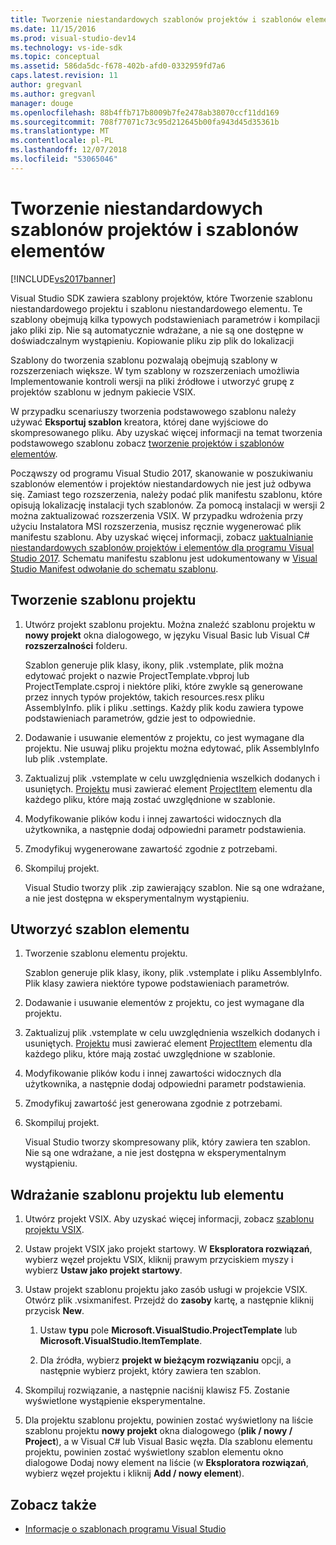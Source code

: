 ```yaml
---
title: Tworzenie niestandardowych szablonów projektów i szablonów elementów
ms.date: 11/15/2016
ms.prod: visual-studio-dev14
ms.technology: vs-ide-sdk
ms.topic: conceptual
ms.assetid: 586da5dc-f678-402b-afd0-0332959fd7a6
caps.latest.revision: 11
author: gregvanl
ms.author: gregvanl
manager: douge
ms.openlocfilehash: 88b4ffb717b8009b7fe2478ab38070ccf11dd169
ms.sourcegitcommit: 708f77071c73c95d212645b00fa943d45d35361b
ms.translationtype: MT
ms.contentlocale: pl-PL
ms.lasthandoff: 12/07/2018
ms.locfileid: "53065046"
---
```

# <a name="creating-custom-project-and-item-templates"></a>Tworzenie niestandardowych szablonów projektów i szablonów elementów
[!INCLUDE[vs2017banner](../includes/vs2017banner.md)]

Visual Studio SDK zawiera szablony projektów, które Tworzenie szablonu niestandardowego projektu i szablonu niestandardowego elementu. Te szablony obejmują kilka typowych podstawieniach parametrów i kompilacji jako pliki zip. Nie są automatycznie wdrażane, a nie są one dostępne w doświadczalnym wystąpieniu. Kopiowanie pliku zip plik do lokalizacji

Szablony do tworzenia szablonu pozwalają obejmują szablony w rozszerzeniach większe. W tym szablony w rozszerzeniach umożliwia Implementowanie kontroli wersji na pliki źródłowe i utworzyć grupę z projektów szablonu w jednym pakiecie VSIX.

W przypadku scenariuszy tworzenia podstawowego szablonu należy używać **Eksportuj szablon** kreatora, której dane wyjściowe do skompresowanego pliku. Aby uzyskać więcej informacji na temat tworzenia podstawowego szablonu zobacz [tworzenie projektów i szablonów elementów](../ide/creating-project-and-item-templates.md).

Począwszy od programu Visual Studio 2017, skanowanie w poszukiwaniu szablonów elementów i projektów niestandardowych nie jest już odbywa się. Zamiast tego rozszerzenia, należy podać plik manifestu szablonu, które opisują lokalizację instalacji tych szablonów. Za pomocą instalacji w wersji 2 można zaktualizować rozszerzenia VSIX. W przypadku wdrożenia przy użyciu Instalatora MSI rozszerzenia, musisz ręcznie wygenerować plik manifestu szablonu. Aby uzyskać więcej informacji, zobacz [uaktualnianie niestandardowych szablonów projektów i elementów dla programu Visual Studio 2017](/visualstudio/extensibility/upgrading-custom-project-and-item-templates-for-visual-studio-2017?view=vs-2015). Schematu manifestu szablonu jest udokumentowany w [Visual Studio Manifest odwołanie do schematu szablonu](/visualstudio/extensibility/visual-studio-template-manifest-schema-reference).

## <a name="create-a-project-template"></a>Tworzenie szablonu projektu

1.  Utwórz projekt szablonu projektu. Można znaleźć szablonu projektu w **nowy projekt** okna dialogowego, w języku Visual Basic lub Visual C# **rozszerzalności** folderu.

     Szablon generuje plik klasy, ikony, plik .vstemplate, plik można edytować projekt o nazwie ProjectTemplate.vbproj lub ProjectTemplate.csproj i niektóre pliki, które zwykle są generowane przez innych typów projektów, takich resources.resx pliku AssemblyInfo. plik i pliku .settings. Każdy plik kodu zawiera typowe podstawieniach parametrów, gdzie jest to odpowiednie.

2.  Dodawanie i usuwanie elementów z projektu, co jest wymagane dla projektu. Nie usuwaj pliku projektu można edytować, plik AssemblyInfo lub plik .vstemplate.

3.  Zaktualizuj plik .vstemplate w celu uwzględnienia wszelkich dodanych i usuniętych. [Projektu](../extensibility/project-element-visual-studio-templates.md) musi zawierać element [ProjectItem](../extensibility/projectitem-element-visual-studio-item-templates.md) elementu dla każdego pliku, które mają zostać uwzględnione w szablonie.

4.  Modyfikowanie plików kodu i innej zawartości widocznych dla użytkownika, a następnie dodaj odpowiedni parametr podstawienia.

5.  Zmodyfikuj wygenerowane zawartość zgodnie z potrzebami.

6.  Skompiluj projekt.

     Visual Studio tworzy plik .zip zawierający szablon. Nie są one wdrażane, a nie jest dostępna w eksperymentalnym wystąpieniu.

## <a name="create-an-item-template"></a>Utworzyć szablon elementu

1.  Tworzenie szablonu elementu projektu.

     Szablon generuje plik klasy, ikony, plik .vstemplate i pliku AssemblyInfo. Plik klasy zawiera niektóre typowe podstawieniach parametrów.

2.  Dodawanie i usuwanie elementów z projektu, co jest wymagane dla projektu.

3.  Zaktualizuj plik .vstemplate w celu uwzględnienia wszelkich dodanych i usuniętych. [Projektu](../extensibility/project-element-visual-studio-templates.md) musi zawierać element [ProjectItem](../extensibility/projectitem-element-visual-studio-item-templates.md) elementu dla każdego pliku, które mają zostać uwzględnione w szablonie.

4.  Modyfikowanie plików kodu i innej zawartości widocznych dla użytkownika, a następnie dodaj odpowiedni parametr podstawienia.

5.  Zmodyfikuj zawartość jest generowana zgodnie z potrzebami.

6.  Skompiluj projekt.

     Visual Studio tworzy skompresowany plik, który zawiera ten szablon. Nie są one wdrażane, a nie jest dostępna w eksperymentalnym wystąpieniu.

## <a name="deploy-the-project-or-item-template"></a>Wdrażanie szablonu projektu lub elementu

1.  Utwórz projekt VSIX. Aby uzyskać więcej informacji, zobacz [szablonu projektu VSIX](../extensibility/vsix-project-template.md).

2.  Ustaw projekt VSIX jako projekt startowy. W **Eksploratora rozwiązań**, wybierz węzeł projektu VSIX, kliknij prawym przyciskiem myszy i wybierz **Ustaw jako projekt startowy**.

3.  Ustaw projekt szablonu projektu jako zasób usługi w projekcie VSIX. Otwórz plik .vsixmanifest. Przejdź do **zasoby** kartę, a następnie kliknij przycisk **New**.

    1.  Ustaw **typu** pole **Microsoft.VisualStudio.ProjectTemplate** lub **Microsoft.VisualStudio.ItemTemplate**.

    2.  Dla źródła, wybierz **projekt w bieżącym rozwiązaniu** opcji, a następnie wybierz projekt, który zawiera ten szablon.

4.  Skompiluj rozwiązanie, a następnie naciśnij klawisz F5. Zostanie wyświetlone wystąpienie eksperymentalne.

5.  Dla projektu szablonu projektu, powinien zostać wyświetlony na liście szablonu projektu **nowy projekt** okna dialogowego (**plik / nowy / Project**), a w Visual C# lub Visual Basic węzła. Dla szablonu elementu projektu, powinien zostać wyświetlony szablon elementu okno dialogowe Dodaj nowy element na liście (w **Eksploratora rozwiązań**, wybierz węzeł projektu i kliknij **Add / nowy element**).

## <a name="see-also"></a>Zobacz także

- [Informacje o szablonach programu Visual Studio](../ide/visual-studio-template-reference.md)